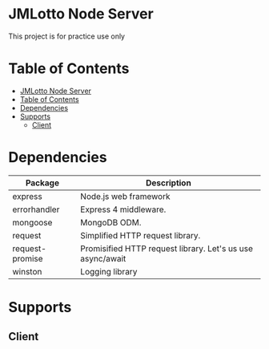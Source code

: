 # JMLotto Node Server
This project is for practice use only

# Table of Contents

- [JMLotto Node Server](#jmlotto-node-server)
- [Table of Contents](#table-of-contents)
- [Dependencies](#dependencies)
- [Supports](#supports)
  - [Client](#client)

# Dependencies
| Package                         | Description                                                           |
| ------------------------------- | --------------------------------------------------------------------- |
| express                         | Node.js web framework                                                 |
| errorhandler                    | Express 4 middleware.                                                 |
| mongoose                        | MongoDB ODM.                                                          |
| request                         | Simplified HTTP request library.                                      |
| request-promise                 | Promisified HTTP request library. Let's us use async/await            |
| winston                         | Logging library                                                       |

# Supports


## Client



